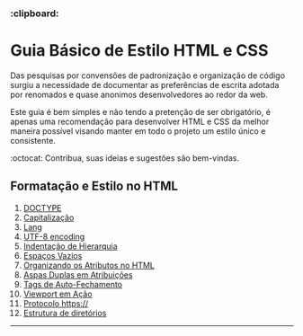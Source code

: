 <h3>:clipboard:</h3>

# Guia Básico de Estilo HTML e CSS

Das pesquisas por convensões de padronização e organização de código surgiu a necessidade de documentar as preferências de escrita adotada por renomados e quase anonimos desenvolvedores ao redor da web. 

Este guia é bem simples e não tendo a pretenção de ser obrigatório, é apenas uma recomendação para desenvolver HTML e CSS da melhor maneira possível visando manter em todo o projeto um estilo único e consistente.

:octocat: Contribua, suas ideias e sugestões são bem-vindas.

## Formatação e Estilo no HTML

1. [DOCTYPE](#doctype)
1. [Capitalização](#capslock)
1. [Lang](#lang)
1. [UTF-8 encoding](#encoding)
1. [Indentação de Hierarquia](#indentation)
1. [Espaços Vazios](#whitespaces)
1. [Organizando os Atributos no HTML](#attributes)
1. [Aspas Duplas em Atribuições](#doublequotes)
1. [Tags de Auto-Fechamento](#void-elements)
1. [Viewport em Ação](#viewport)
1. [Protocolo https://](#https)
1. [Estrutura de diretórios](#directory-structure)
___
